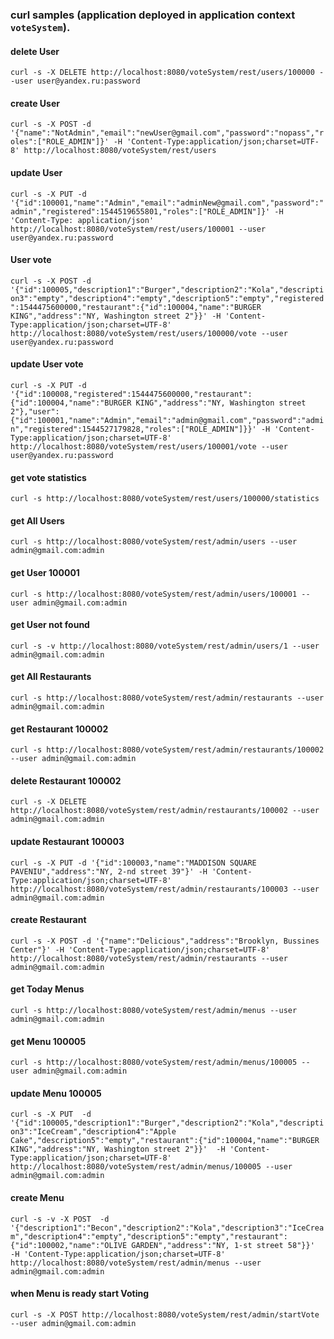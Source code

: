 ### curl samples (application deployed in application context `voteSystem`).

#### delete User
`curl -s -X DELETE http://localhost:8080/voteSystem/rest/users/100000 --user user@yandex.ru:password`

#### create User
`curl -s -X POST -d '{"name":"NotAdmin","email":"newUser@gmail.com","password":"nopass","roles":["ROLE_ADMIN"]}' -H 'Content-Type:application/json;charset=UTF-8' http://localhost:8080/voteSystem/rest/users`

#### update User
`curl -s -X PUT -d '{"id":100001,"name":"Admin","email":"adminNew@gmail.com","password":"admin","registered":1544519655801,"roles":["ROLE_ADMIN"]}' -H 'Content-Type: application/json' http://localhost:8080/voteSystem/rest/users/100001 --user user@yandex.ru:password`

#### User vote 
`curl -s -X POST -d '{"id":100005,"description1":"Burger","description2":"Kola","description3":"empty","description4":"empty","description5":"empty","registered":1544475600000,"restaurant":{"id":100004,"name":"BURGER KING","address":"NY, Washington street 2"}}' -H 'Content-Type:application/json;charset=UTF-8' http://localhost:8080/voteSystem/rest/users/100000/vote --user user@yandex.ru:password`

#### update User vote 
`curl -s -X PUT -d '{"id":100008,"registered":1544475600000,"restaurant":{"id":100004,"name":"BURGER KING","address":"NY, Washington street 2"},"user":{"id":100001,"name":"Admin","email":"admin@gmail.com","password":"admin","registered":1544527179828,"roles":["ROLE_ADMIN"]}}' -H 'Content-Type:application/json;charset=UTF-8' http://localhost:8080/voteSystem/rest/users/100001/vote --user user@yandex.ru:password`

#### get vote statistics
`curl -s http://localhost:8080/voteSystem/rest/users/100000/statistics`


#### get All Users
`curl -s http://localhost:8080/voteSystem/rest/admin/users --user admin@gmail.com:admin`

#### get User 100001
`curl -s http://localhost:8080/voteSystem/rest/admin/users/100001 --user admin@gmail.com:admin`


#### get User not found
`curl -s -v http://localhost:8080/voteSystem/rest/admin/users/1 --user admin@gmail.com:admin`

#### get All Restaurants
`curl -s http://localhost:8080/voteSystem/rest/admin/restaurants --user admin@gmail.com:admin`

#### get Restaurant 100002
`curl -s http://localhost:8080/voteSystem/rest/admin/restaurants/100002 --user admin@gmail.com:admin`

#### delete Restaurant 100002
`curl -s -X DELETE http://localhost:8080/voteSystem/rest/admin/restaurants/100002 --user admin@gmail.com:admin`

#### update Restaurant 100003
`curl -s -X PUT -d '{"id":100003,"name":"MADDISON SQUARE PAVENIU","address":"NY, 2-nd street 39"}' -H 'Content-Type:application/json;charset=UTF-8' http://localhost:8080/voteSystem/rest/admin/restaurants/100003 --user admin@gmail.com:admin`

#### create Restaurant
`curl -s -X POST -d '{"name":"Delicious","address":"Brooklyn, Bussines Center"}' -H 'Content-Type:application/json;charset=UTF-8' http://localhost:8080/voteSystem/rest/admin/restaurants --user admin@gmail.com:admin`

#### get Today Menus
`curl -s http://localhost:8080/voteSystem/rest/admin/menus --user admin@gmail.com:admin`

#### get  Menu 100005
`curl -s http://localhost:8080/voteSystem/rest/admin/menus/100005 --user admin@gmail.com:admin`

#### update  Menu 100005
`curl -s -X PUT  -d '{"id":100005,"description1":"Burger","description2":"Kola","description3":"IceCream","description4":"Apple Cake","description5":"empty","restaurant":{"id":100004,"name":"BURGER KING","address":"NY, Washington street 2"}}'  -H 'Content-Type:application/json;charset=UTF-8' http://localhost:8080/voteSystem/rest/admin/menus/100005 --user admin@gmail.com:admin`

#### create  Menu
`curl -s -v -X POST  -d '{"description1":"Becon","description2":"Kola","description3":"IceCream","description4":"empty","description5":"empty","restaurant":{"id":100002,"name":"OLIVE GARDEN","address":"NY, 1-st street 58"}}'  -H 'Content-Type:application/json;charset=UTF-8' http://localhost:8080/voteSystem/rest/admin/menus --user admin@gmail.com:admin`

#### when Menu is ready start Voting
`curl -s -X POST http://localhost:8080/voteSystem/rest/admin/startVote --user admin@gmail.com:admin`